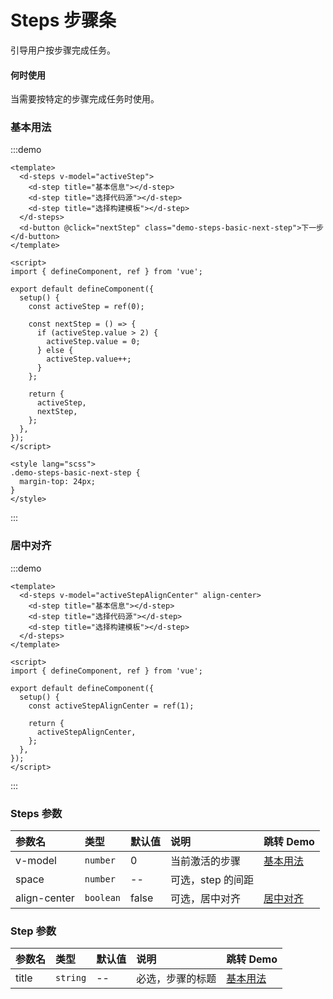# Steps 步骤条

引导用户按步骤完成任务。

#### 何时使用

当需要按特定的步骤完成任务时使用。

### 基本用法

:::demo

```vue
<template>
  <d-steps v-model="activeStep">
    <d-step title="基本信息"></d-step>
    <d-step title="选择代码源"></d-step>
    <d-step title="选择构建模板"></d-step>
  </d-steps>
  <d-button @click="nextStep" class="demo-steps-basic-next-step">下一步</d-button>
</template>

<script>
import { defineComponent, ref } from 'vue';

export default defineComponent({
  setup() {
    const activeStep = ref(0);

    const nextStep = () => {
      if (activeStep.value > 2) {
        activeStep.value = 0;
      } else {
        activeStep.value++;
      }
    };

    return {
      activeStep,
      nextStep,
    };
  },
});
</script>

<style lang="scss">
.demo-steps-basic-next-step {
  margin-top: 24px;
}
</style>
```

:::

### 居中对齐

:::demo

```vue
<template>
  <d-steps v-model="activeStepAlignCenter" align-center>
    <d-step title="基本信息"></d-step>
    <d-step title="选择代码源"></d-step>
    <d-step title="选择构建模板"></d-step>
  </d-steps>
</template>

<script>
import { defineComponent, ref } from 'vue';

export default defineComponent({
  setup() {
    const activeStepAlignCenter = ref(1);

    return {
      activeStepAlignCenter,
    };
  },
});
</script>
```

:::

### Steps 参数

| 参数名       | 类型      | 默认值 | 说明              | 跳转 Demo             |
| :----------- | :-------- | :----- | :---------------- | :-------------------- |
| v-model      | `number`  | 0      | 当前激活的步骤    | [基本用法](#基本用法) |
| space        | `number`  | --     | 可选，step 的间距 |                       |
| align-center | `boolean` | false  | 可选，居中对齐    | [居中对齐](#居中对齐) |

### Step 参数

| 参数名 | 类型     | 默认值 | 说明             | 跳转 Demo             |
| :----- | :------- | :----- | :--------------- | :-------------------- |
| title  | `string` | --     | 必选，步骤的标题 | [基本用法](#基本用法) |
